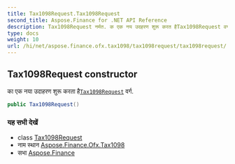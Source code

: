```yaml
---
title: Tax1098Request.Tax1098Request
second_title: Aspose.Finance for .NET API Reference
description: Tax1098Request नर्मत. क एक नय उदहरण शुरू करत हैTax1098Request वर्ग.
type: docs
weight: 10
url: /hi/net/aspose.finance.ofx.tax1098/tax1098request/tax1098request/
---
```

## Tax1098Request constructor

का एक नया उदाहरण शुरू करता है[`Tax1098Request`](../) वर्ग.

```csharp
public Tax1098Request()
```

### यह सभी देखें

* class [Tax1098Request](../)
* नाम स्थान [Aspose.Finance.Ofx.Tax1098](../../tax1098request/)
* सभा [Aspose.Finance](../../../)


